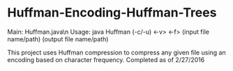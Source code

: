 # Huffman-Encoding-Huffman-Trees


Main: Huffman.java\n
Usage: java Huffman (-c/-u) <-v> <-f> (input file name/path) (output file name/path)


This project uses Huffman compression to compress any given file using an encoding based on character frequency.
Completed as of 2/27/2016
